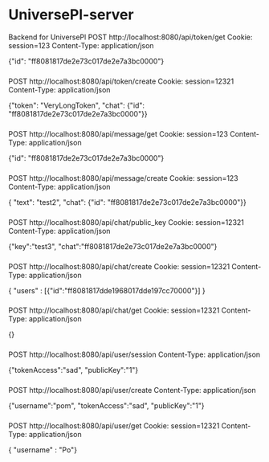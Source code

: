 # UniversePl-server
Backend for UniversePl
POST http://localhost:8080/api/token/get
Cookie: session=123
Content-Type: application/json

{"id": "ff8081817de2e73c017de2e7a3bc0000"}


###
POST http://localhost:8080/api/token/create
Cookie: session=12321
Content-Type: application/json

{"token": "VeryLongToken", "chat": {"id": "ff8081817de2e73c017de2e7a3bc0000"}}


###

POST http://localhost:8080/api/message/get
Cookie: session=123
Content-Type: application/json

{"id": "ff8081817de2e73c017de2e7a3bc0000"}


###
POST http://localhost:8080/api/message/create
Cookie: session=123
Content-Type: application/json

{ "text": "test2", "chat": {"id": "ff8081817de2e73c017de2e7a3bc0000"}}


###
POST http://localhost:8080/api/chat/public_key
Cookie: session=12321
Content-Type: application/json

{"key":"test3", "chat":"ff8081817de2e73c017de2e7a3bc0000"}


###
POST http://localhost:8080/api/chat/create
Cookie: session=12321
Content-Type: application/json

{
  "users" :  [{"id":"ff8081817dde1968017dde197cc70000"}]
}

###
POST http://localhost:8080/api/chat/get
Cookie: session=12321
Content-Type: application/json

{}

###
POST http://localhost:8080/api/user/session
Content-Type: application/json

{"tokenAccess":"sad", "publicKey":"1"}



###
POST http://localhost:8080/api/user/create
Content-Type: application/json

{"username":"pom", "tokenAccess":"sad", "publicKey":"1"}

###
POST http://localhost:8080/api/user/get
Cookie: session=12321
Content-Type: application/json

{ "username" :  "Po"}

